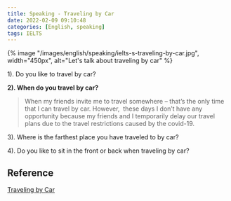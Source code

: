 ```yaml
---
title: Speaking - Traveling by Car
date: 2022-02-09 09:10:48
categories: [English, speaking]
tags: IELTS
---
```


{% image "/images/english/speaking/ielts-s-traveling-by-car.jpg", width="450px", alt="Let's talk about traveling by car" %}

<!-- more -->

1). Do you like to travel by car?

**2). When do you travel by car?**

> When my friends invite me to travel somewhere – that’s the only time that I can travel by car. However,&nbsp; these days I don’t have any opportunity because my friends and I temporarily delay our travel plans due to the travel restrictions caused by the covid-19.&nbsp;

3). Where is the farthest place you have traveled to by car?

4). Do you like to sit in the front or back when traveling by car?

## Reference 

[Traveling by Car](https://ieltsdragon.com/ielts-speaking-part-1-car-travel-answers/recent-ielts-part-1-sample-answers/)

